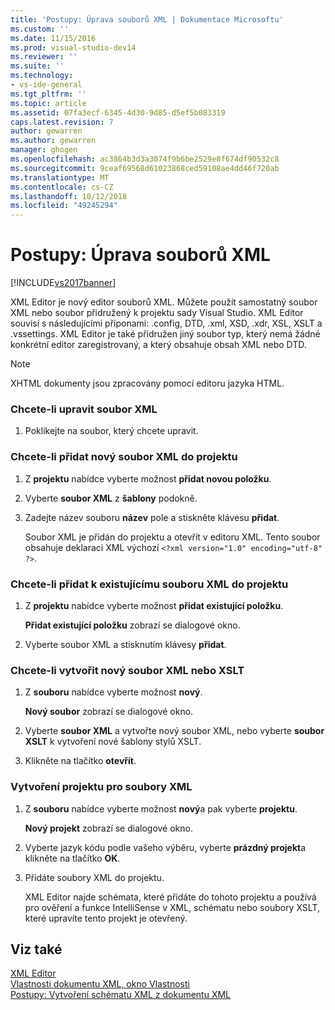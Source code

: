 ```yaml
---
title: 'Postupy: Úprava souborů XML | Dokumentace Microsoftu'
ms.custom: ''
ms.date: 11/15/2016
ms.prod: visual-studio-dev14
ms.reviewer: ''
ms.suite: ''
ms.technology:
- vs-ide-general
ms.tgt_pltfrm: ''
ms.topic: article
ms.assetid: 07fa3ecf-6345-4d30-9d85-d5ef5b083319
caps.latest.revision: 7
author: gewarren
ms.author: gewarren
manager: ghogen
ms.openlocfilehash: ac3864b3d3a3074f9b6be2529e8f674df90532c8
ms.sourcegitcommit: 9ceaf69568d61023868ced59108ae4dd46f720ab
ms.translationtype: MT
ms.contentlocale: cs-CZ
ms.lasthandoff: 10/12/2018
ms.locfileid: "49245294"
---
```

# <a name="how-to-edit-xml-files"></a>Postupy: Úprava souborů XML
[!INCLUDE[vs2017banner](../includes/vs2017banner.md)]

  
XML Editor je nový editor souborů XML. Můžete použít samostatný soubor XML nebo soubor přidružený k projektu sady Visual Studio. XML Editor souvisí s následujícími příponami: .config, DTD, .xml, XSD, .xdr, XSL, XSLT a .vssettings. XML Editor je také přidružen jiný soubor typ, který nemá žádné konkrétní editor zaregistrovaný, a který obsahuje obsah XML nebo DTD.  
  
> [!NOTE]
>  XHTML dokumenty jsou zpracovány pomocí editoru jazyka HTML.  
  
### <a name="to-edit-an-xml-file"></a>Chcete-li upravit soubor XML  
  
1.  Poklikejte na soubor, který chcete upravit.  
  
### <a name="to-add-a-new-xml-file-to-a-project"></a>Chcete-li přidat nový soubor XML do projektu  
  
1.  Z **projektu** nabídce vyberte možnost **přidat novou položku**.  
  
2.  Vyberte **soubor XML** z **šablony** podokně.  
  
3.  Zadejte název souboru **název** pole a stiskněte klávesu **přidat**.  
  
     Soubor XML je přidán do projektu a otevřít v editoru XML. Tento soubor obsahuje deklaraci XML výchozí `<?xml version="1.0" encoding="utf-8" ?>`.  
  
### <a name="to-add-an-existing-xml-file-to-a-project"></a>Chcete-li přidat k existujícímu souboru XML do projektu  
  
1.  Z **projektu** nabídce vyberte možnost **přidat existující položku**.  
  
     **Přidat existující položku** zobrazí se dialogové okno.  
  
2.  Vyberte soubor XML a stisknutím klávesy **přidat**.  
  
### <a name="to-create-a-new-xml-or-xslt-file"></a>Chcete-li vytvořit nový soubor XML nebo XSLT  
  
1.  Z **souboru** nabídce vyberte možnost **nový**.  
  
     **Nový soubor** zobrazí se dialogové okno.  
  
2.  Vyberte **soubor XML** a vytvořte nový soubor XML, nebo vyberte **soubor XSLT** k vytvoření nové šablony stylů XSLT.  
  
3.  Klikněte na tlačítko **otevřít**.  
  
### <a name="to-create-a-project-for-xml-files"></a>Vytvoření projektu pro soubory XML  
  
1.  Z **souboru** nabídce vyberte možnost **nový**a pak vyberte **projektu**.  
  
     **Nový projekt** zobrazí se dialogové okno.  
  
2.  Vyberte jazyk kódu podle vašeho výběru, vyberte **prázdný projekt**a klikněte na tlačítko **OK**.  
  
3.  Přidáte soubory XML do projektu.  
  
     XML Editor najde schémata, které přidáte do tohoto projektu a používá pro ověření a funkce IntelliSense v XML, schématu nebo soubory XSLT, které upravíte tento projekt je otevřený.  
  
## <a name="see-also"></a>Viz také  
 [XML Editor](../xml-tools/xml-editor.md)   
 [Vlastnosti dokumentu XML, okno Vlastnosti](../xml-tools/xml-document-properties-properties-window.md)   
 [Postupy: Vytvoření schématu XML z dokumentu XML](../xml-tools/how-to-create-an-xml-schema-from-an-xml-document.md)



